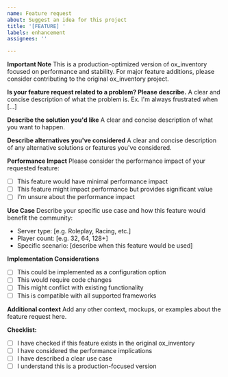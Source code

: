 ```yaml
---
name: Feature request
about: Suggest an idea for this project
title: '[FEATURE] '
labels: enhancement
assignees: ''

---
```


**Important Note**
This is a production-optimized version of ox_inventory focused on performance and stability. For major feature additions, please consider contributing to the original ox_inventory project.

**Is your feature request related to a problem? Please describe.**
A clear and concise description of what the problem is. Ex. I'm always frustrated when [...]

**Describe the solution you'd like**
A clear and concise description of what you want to happen.

**Describe alternatives you've considered**
A clear and concise description of any alternative solutions or features you've considered.

**Performance Impact**
Please consider the performance impact of your requested feature:
- [ ] This feature would have minimal performance impact
- [ ] This feature might impact performance but provides significant value
- [ ] I'm unsure about the performance impact

**Use Case**
Describe your specific use case and how this feature would benefit the community:
- Server type: [e.g. Roleplay, Racing, etc.]
- Player count: [e.g. 32, 64, 128+]
- Specific scenario: [describe when this feature would be used]

**Implementation Considerations**
- [ ] This could be implemented as a configuration option
- [ ] This would require code changes
- [ ] This might conflict with existing functionality
- [ ] This is compatible with all supported frameworks

**Additional context**
Add any other context, mockups, or examples about the feature request here.

**Checklist:**
- [ ] I have checked if this feature exists in the original ox_inventory
- [ ] I have considered the performance implications
- [ ] I have described a clear use case
- [ ] I understand this is a production-focused version